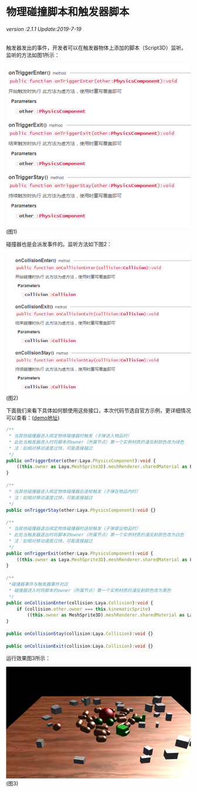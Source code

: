 # 物理碰撞脚本和触发器脚本

###### *version :2.1.1   Update:2019-7-19*

触发器发出的事件，开发者可以在触发器物体上添加的脚本（Script3D）监听。监听的方法如图1所示：

![](img/1.png)<br>(图1)

碰撞器也是会派发事件的。监听方法如下图2：

![](img/2.png)<br>(图2)

下面我们来看下具体如何额使用这些接口，本次代码节选自官方示例，更详细情况可以查看：([demo地址](https://layaair.ldc.layabox.com/demo2/?language=ch&category=3d&group=Physics3D&name=PhysicsWorld_TriggerAndCollisionEvent))

```typescript
/**
 * 当其他碰撞器进入绑定物体碰撞器时触发（子弹进入物品时）
 * 此处当触发器进入时将脚本的owner（所属节点）第一个实例材质的漫反射颜色改为绿色
 * 注：如相对移动速度过快，可能直接越过
 */
public onTriggerEnter(other:Laya.PhysicsComponent):void {
	((this.owner as Laya.MeshSprite3D).meshRenderer.sharedMaterial as BlinnPhongMaterial).albedoColor = new Laya.Vector4(0.0, 1.0, 0.0, 1.0);
}

/**
 * 当其他碰撞器进入绑定物体碰撞器后逐帧触发（子弹在物品内时）
 * 注：如相对移动速度过快，可能直接越过
 */	
public onTriggerStay(other:Laya.PhysicsComponent):void {}

/**
 * 当其他碰撞器退出绑定物体碰撞器时逐帧触发（子弹穿出物品时）
 * 此处当触发器退出时将脚本的owner（所属节点）第一个实例材质的漫反射颜色改为白色
 * 注：如相对移动速度过快，可能直接越过
 */	
public onTriggerExit(other:Laya.PhysicsComponent):void {
	((this.owner as Laya.MeshSprite3D).meshRenderer.sharedMaterial as Laya.BlinnPhongMaterial).albedoColor = new Laya.Vector4(1.0, 1.0, 1.0, 1.0);
}

/**
 *碰撞器事件与触发器事件对应
 * 碰撞器进入时将脚本的owner（所属节点）第一个实例材质的漫反射颜色改为黑色
 */
public onCollisionEnter(collision:Laya.Collision):void {
	if (collision.other.owner === this.kinematicSprite)
		((this.owner as MeshSprite3D).meshRenderer.sharedMaterial as Laya.BlinnPhongMaterial).albedoColor = new Laya.Vector4(0.0, 0.0, 0.0, 1.0);
}
	
public onCollisionStay(collision:Laya.Collision):void {}
	
public onCollisionExit(collision:Laya.Collision):void {}

```

运行效果图3所示：

![](img/3.png)<br>(图3)